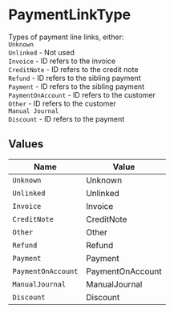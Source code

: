 # PaymentLinkType

Types of payment line links, either:  
`Unknown`  
`Unlinked` - Not used  
`Invoice` - ID refers to the invoice  
`CreditNote` - ID refers to the credit note  
`Refund` - ID refers to the sibling payment  
`Payment` - ID refers to the sibling payment  
`PaymentOnAccount` - ID refers to the customer  
`Other` - ID refers to the customer  
`Manual Journal`  
`Discount` - ID refers to the payment


## Values

| Name               | Value              |
| ------------------ | ------------------ |
| `Unknown`          | Unknown            |
| `Unlinked`         | Unlinked           |
| `Invoice`          | Invoice            |
| `CreditNote`       | CreditNote         |
| `Other`            | Other              |
| `Refund`           | Refund             |
| `Payment`          | Payment            |
| `PaymentOnAccount` | PaymentOnAccount   |
| `ManualJournal`    | ManualJournal      |
| `Discount`         | Discount           |